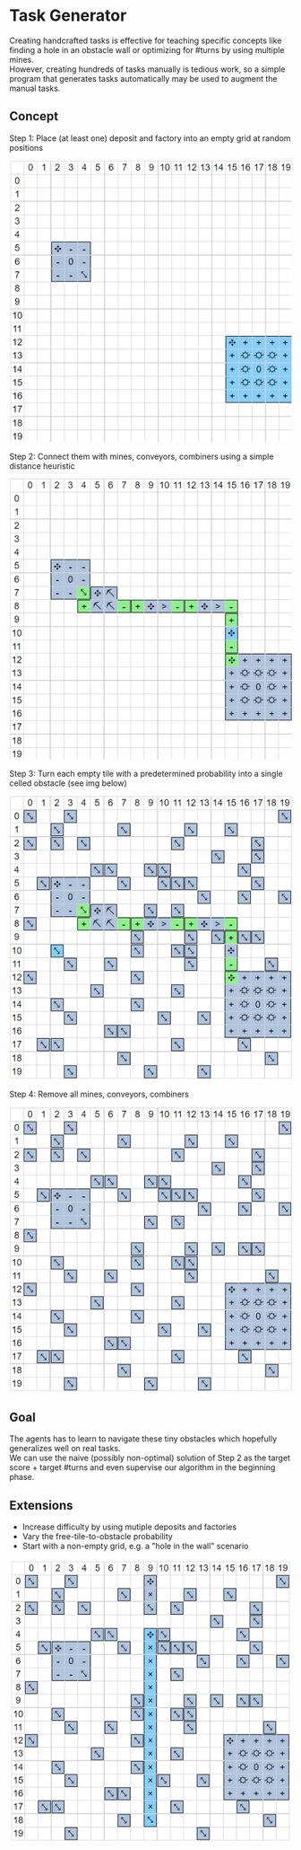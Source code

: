 # Task Generator

Creating handcrafted tasks is effective for teaching specific concepts like finding a hole in an obstacle wall or optimizing for #turns by using multiple mines.  
However, creating hundreds of tasks manually is tedious work, so a simple program that generates tasks automatically may be used to augment the manual tasks.


## Concept
Step 1: Place (at least one) deposit and factory into an empty grid at random positions 

![](task_generator_imgs/0_setup.png)

Step 2: Connect them with mines, conveyors, combiners using a simple distance heuristic   

![](task_generator_imgs/1_connect.png)

Step 3: Turn each empty tile with a predetermined probability into a single celled obstacle (see img below)  

![](task_generator_imgs/2_add_obstacles.png)

Step 4: Remove all mines, conveyors, combiners

![](task_generator_imgs/3_remove_connection.png)

## Goal
The agents has to learn to navigate these tiny obstacles which hopefully generalizes well on real tasks.  
We can use the naive (possibly non-optimal) solution of Step 2 as the target score + target #turns and even supervise our algorithm in the beginning phase.  

## Extensions
- Increase difficulty by using mutiple deposits and factories
- Vary the free-tile-to-obstacle probability
- Start with a non-empty grid, e.g. a "hole in the wall" scenario 

![](task_generator_imgs/4_hole_in_the_wall.png)